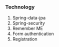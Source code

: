 ### Technology
1. Spring-data-jpa
2. Spring-security
3. Remember ME
4. Form authentication
5. Registration